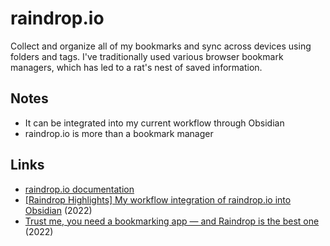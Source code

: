 # raindrop.io

Collect and organize all of my bookmarks and sync across devices using folders and tags. I've traditionally used various browser bookmark managers, which has led to a rat's nest of saved information.

## Notes 
- It can be integrated into my current workflow through Obsidian
- raindrop.io is more than a bookmark manager

## Links
- [raindrop.io documentation](https://help.raindrop.io)
- [[Raindrop Highlights] My workflow integration of raindrop.io into Obsidian](https://forum.obsidian.md/t/raindrop-highlights-my-workflow-integration-of-raindrop-io-into-obsidian/45880) (2022)
- [Trust me, you need a bookmarking app — and Raindrop is the best one](https://www.theverge.com/23274055/raindrop-best-bookmarking-app) (2022)
